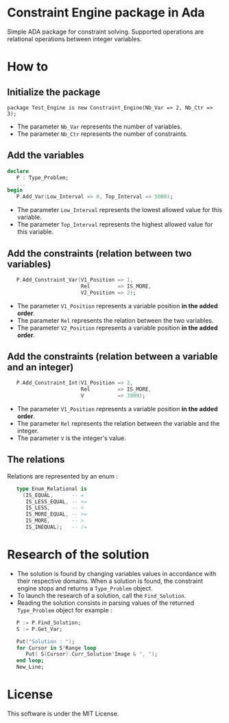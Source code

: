 # Constraint Engine package in Ada

Simple ADA package for constraint solving. Supported operations are relational operations between integer variables.

# How to

Initialize the package
---

`package Test_Engine is new Constraint_Engine(Nb_Var => 2, Nb_Ctr => 3);`

* The parameter `Nb_Var` represents the number of variables.
* The parameter `Nb_Ctr` represents the number of constraints.

Add the variables
---

```Ada
declare
   P : Type_Problem;
   ...
begin
   P.Add_Var(Low_Interval => 0, Top_Interval => 5000);
```

* The parameter `Low_Interval` represents the lowest allowed value for this variable.
* The parameter `Top_Interval` represents the highest allowed value for this variable.

Add the constraints (relation between two variables)
---

```Ada
   P.Add_Constraint_Var(V1_Position => 1,
                        Rel         => IS_MORE,
                        V2_Position => 2);
```

* The parameter `V1_Position` represents a variable position **in the added order**.
* The parameter `Rel` represents the relation between the two variables.
* The parameter `V2_Position` represents a variable position **in the added order**.

Add the constraints (relation between a variable and an integer)
---


```Ada
   P.Add_Constraint_Int(V1_Position => 2,
                        Rel         => IS_MORE,
                        V           => 3999);
```

* The parameter `V1_Position` represents a variable position **in the added order**.
* The parameter `Rel` represents the relation between the variable and the integer.
* The parameter `V` is the integer's value.

The relations
---

Relations are represented by an enum :

```Ada
   type Enum_Relational is
     (IS_EQUAL,      -- =
      IS_LESS_EQUAL, -- <=
      IS_LESS,       -- <
      IS_MORE_EQUAL, -- >=
      IS_MORE,       -- >
      IS_INEQUAL);   -- /=
```

# Research of the solution

* The solution is found by changing variables values in accordance with their respective domains. When a solution is found, the constraint engine stops and returns a `Type_Problem` object.
* To launch the research of a solution, call the `Find_Solution`.
* Reading the solution consists in parsing values of the returned `Type_Problem` object for example :

```Ada
   P := P.Find_Solution;
   S := P.Get_Var;

   Put("Solution : ");
   for Cursor in S'Range loop
      Put( S(Cursor).Curr_Solution'Image & ", ");
   end loop;
   New_Line;
```

# License

This software is under the MIT License.
